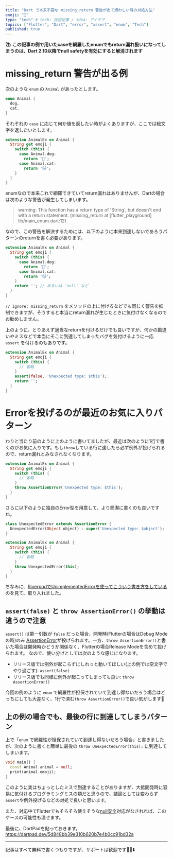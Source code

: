 ```yaml
---
title: "Dart で本来不要な missing_return 警告が出て煩わしい時の対処方法"
emoji: "🎯"
type: "tech" # tech: 技術記事 / idea: アイデア
topics: ["Flutter", "Dart", "error", "assert", "enum", "Tech"]
published: true
---
```



**注: この記事の例で用いたcaseを網羅したenumでもreturn漏れ扱いになってしまうのは、Dart 2.10以降でnull safetyを有効にすると解消されます**

# missing_return 警告が出る例

次のような `enum` の `Animal` があったとします。

```dart
enum Animal {
  dog,
  cat,
}
```

それぞれの `case` に応じて何か値を返したい時がよくありますが、ここでは絵文字を返したいとします。

```dart
extension AnimalEx on Animal {
  String get emoji {
    switch (this) {
      case Animal.dog:
        return '🐶';
      case Animal.cat:
        return '🐱';
    }
  }
}
```

enumなので本来これで網羅できていてreturn漏れはありませんが、Dartの場合は次のような警告が発生してしまいます。

> warning: This function has a return type of 'String', but doesn't end with a return statement. (missing_return at [flutter_playground] lib/main_enum.dart:12)

なので、この警告を解決するためには、以下のように本来到達しないであろうパターンのreturnを書く必要があります。

```dart
extension AnimalEx on Animal {
  String get emoji {
    switch (this) {
      case Animal.dog:
        return '🐶';
      case Animal.cat:
        return '🐱';
    }
    return ''; // あるいは `null` など
  }
}
```

`// ignore: missing_return` をメソッドの上に付けるなどでも同じく警告を抑制できますが、そうすると本当にreturn漏れが生じたときに気付けなくなるのでお勧めしません。

上のように、とりあえず適当なreturnを付けるだけでも良いですが、何かの勘違いやミスなどで本当にそこに到達してしまったバグを気付けるように一応 `assert` を付けるのもありです。

```dart
extension AnimalEx on Animal {
  String get emoji {
    switch (this) {
      // 省略
    }
    assert(false, 'Unexpected type: $this');
    return '';
  }
}
```

# Errorを投げるのが最近のお気に入りパターン

わりと当たり前のように上のように書いてましたが、最近は次のように1行で書くのがお気に入りです。もし`throw`している行に達したら必ず例外が投げられるので、return漏れとみなされなくなります。

```dart
extension AnimalEx on Animal {
  String get emoji {
    switch (this) {
      // 省略
    }
    throw AssertionError('Unexpected type: $this');
  }
}
```

さらに以下のように独自のError型を用意して、より簡潔に書くのも良いですね。

```dart
class UnexpectedError extends AssertionError {
  UnexpectedError(Object object) : super('Unexpected type: $object');
}

extension AnimalEx on Animal {
  String get emoji {
    switch (this) {
      // 省略
    }
    throw UnexpectedError(this);
  }
}
```

ちなみに、[RiverpodでUnimplementedErrorを使ってこういう書き方をしている](https://github.com/rrousselGit/river_pod/search?q=UnimplementedError)のを見て、取り入れました。

## `assert(false)` と `throw AssertionError()` の挙動は違うので注意

`assert()` は第一引数が `false` だった場合、開発時(Flutterの場合はDebug Modeの時)のみ [AssertionError](https://api.dart.dev/stable/2.10.0/dart-core/AssertionError-class.html)が投げられます。一方、`throw AssertionError()`と書いた場合は開発時かどうか関係なく、Flutterの場合Release Modeを含めて投げられます。
なので、使い分けとしては次のような感じになります。

- リリース版では例外が起こらずにしれっと動いてほしい(上の例では空文字でやり過ごす): `assert(false)`
- リリース版でも同様に例外が起こってしまっても良い: `throw AssertionError()`

今回の例のように `enum` で網羅性が担保されていて到達し得ないだろう場合はどっちにしても大差なく、1行で済む`throw AssertionError()`で良い気がします🤔


## 上の例の場合でも、最後の行に到達してしまうパターン

上で「`enum` で網羅性が担保されていて到達し得ないだろう場合」と書きましたが、次のように書くと簡単に最後の `throw UnexpectedError(this);` に到達してしまいます。

```dart
void main() {
  const Animal animal = null;
  print(animal.emoji);
}
```

このように実はちょっとしたミスで到達することがありますが、大抵開発時に容易に気付けるプログラミングミスの類だと思うので、結論としては変わらず`assert`や例外投げるなどの対処で良いと思います。

また、対応中でFlutterでもそろそろ使えそうな[null安全](https://dart.dev/null-safety)対応がなされれば、このケースの可能性も潰せます。

最後に、DartPadを貼っておきます。
https://dartpad.dev/5d848bb39e310b620b7e4b0cc91bd32a

---

記事はすべて無料で書くつもりですが、サポートは歓迎です🐶🙏⬇️
